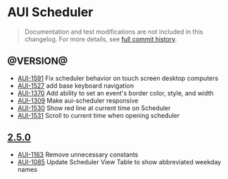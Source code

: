 # AUI Scheduler

> Documentation and test modifications are not included in this changelog. For more details, see [full commit history](https://github.com/liferay/alloy-ui/commits/master/src/aui-scheduler).

## @VERSION@

* [AUI-1591](https://issues.liferay.com/browse/AUI-1591) Fix scheduler behavior on touch screen desktop computers
* [AUI-1527](https://issues.liferay.com/browse/AUI-1527) add base keyboard navigation
* [AUI-1370](https://issues.liferay.com/browse/AUI-1370) Add ability to set an event's border color, style, and width
* [AUI-1309](https://issues.liferay.com/browse/AUI-1309) Make aui-scheduler responsive
* [AUI-1530](https://issues.liferay.com/browse/AUI-1530) Show red line at current time on Scheduler
* [AUI-1531](https://issues.liferay.com/browse/AUI-1531) Scroll to current time when opening scheduler

## [2.5.0](https://github.com/liferay/alloy-ui/releases/tag/2.5.0)

* [AUI-1163](https://issues.liferay.com/browse/AUI-1163) Remove unnecessary constants
* [AUI-1085](https://issues.liferay.com/browse/AUI-1085) Update Scheduler View Table to show abbreviated weekday names